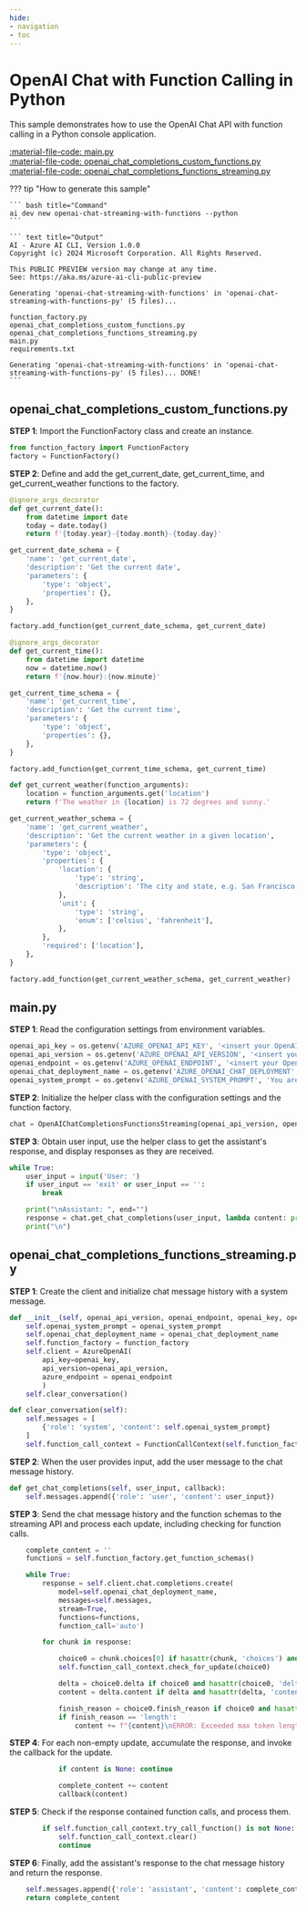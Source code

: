 ```yaml
---
hide:
- navigation
- toc
---
```

# OpenAI Chat with Function Calling in Python

This sample demonstrates how to use the OpenAI Chat API with function calling in a Python console application.

[:material-file-code: main.py](https://raw.githubusercontent.com/robch/book-of-ai/main/docs/samples/openai-chat-streaming-with-functions-py/main.py)  
[:material-file-code: openai_chat_completions_custom_functions.py](https://raw.githubusercontent.com/robch/book-of-ai/main/docs/samples/openai-chat-streaming-with-functions-py/openai_chat_completions_custom_functions.py)  
[:material-file-code: openai_chat_completions_functions_streaming.py](https://raw.githubusercontent.com/robch/book-of-ai/main/docs/samples/openai-chat-streaming-with-functions-py/openai_chat_completions_functions_streaming.py)  

??? tip "How to generate this sample"

    ``` bash title="Command"
    ai dev new openai-chat-streaming-with-functions --python
    ```

    ``` text title="Output"
    AI - Azure AI CLI, Version 1.0.0
    Copyright (c) 2024 Microsoft Corporation. All Rights Reserved.

    This PUBLIC PREVIEW version may change at any time.
    See: https://aka.ms/azure-ai-cli-public-preview

    Generating 'openai-chat-streaming-with-functions' in 'openai-chat-streaming-with-functions-py' (5 files)...

    function_factory.py
    openai_chat_completions_custom_functions.py
    openai_chat_completions_functions_streaming.py
    main.py
    requirements.txt

    Generating 'openai-chat-streaming-with-functions' in 'openai-chat-streaming-with-functions-py' (5 files)... DONE!
    ```

## openai_chat_completions_custom_functions.py

**STEP 1**: Import the FunctionFactory class and create an instance.

``` python title="openai_chat_completions_custom_functions.py"
from function_factory import FunctionFactory
factory = FunctionFactory()
```

**STEP 2**: Define and add the get_current_date, get_current_time, and get_current_weather functions to the factory.

``` python title="openai_chat_completions_custom_functions.py"
@ignore_args_decorator
def get_current_date():
    from datetime import date
    today = date.today()
    return f'{today.year}-{today.month}-{today.day}'

get_current_date_schema = {
    'name': 'get_current_date',
    'description': 'Get the current date',
    'parameters': {
        'type': 'object',
        'properties': {},
    },
}

factory.add_function(get_current_date_schema, get_current_date)

@ignore_args_decorator
def get_current_time():
    from datetime import datetime
    now = datetime.now()
    return f'{now.hour}:{now.minute}'

get_current_time_schema = {
    'name': 'get_current_time',
    'description': 'Get the current time',
    'parameters': {
        'type': 'object',
        'properties': {},
    },
}

factory.add_function(get_current_time_schema, get_current_time)

def get_current_weather(function_arguments):
    location = function_arguments.get('location')
    return f'The weather in {location} is 72 degrees and sunny.'

get_current_weather_schema = {
    'name': 'get_current_weather',
    'description': 'Get the current weather in a given location',
    'parameters': {
        'type': 'object',
        'properties': {
            'location': {
                'type': 'string',
                'description': 'The city and state, e.g. San Francisco, CA',
            },
            'unit': {
                'type': 'string',
                'enum': ['celsius', 'fahrenheit'],
            },
        },
        'required': ['location'],
    },
}

factory.add_function(get_current_weather_schema, get_current_weather)
```

## main.py

**STEP 1**: Read the configuration settings from environment variables.

``` python title="main.py"
openai_api_key = os.getenv('AZURE_OPENAI_API_KEY', '<insert your OpenAI API key here>')
openai_api_version = os.getenv('AZURE_OPENAI_API_VERSION', '<insert your Azure OpenAI API version here>')
openai_endpoint = os.getenv('AZURE_OPENAI_ENDPOINT', '<insert your OpenAI endpoint here>')
openai_chat_deployment_name = os.getenv('AZURE_OPENAI_CHAT_DEPLOYMENT', '<insert your OpenAI chat deployment name here>')
openai_system_prompt = os.getenv('AZURE_OPENAI_SYSTEM_PROMPT', 'You are a helpful AI assistant.')
```

**STEP 2**: Initialize the helper class with the configuration settings and the function factory.

``` python title="main.py"
chat = OpenAIChatCompletionsFunctionsStreaming(openai_api_version, openai_endpoint, openai_api_key, openai_chat_deployment_name, openai_system_prompt, factory)
```

**STEP 3**: Obtain user input, use the helper class to get the assistant's response, and display responses as they are received.

``` python title="main.py"
while True:
    user_input = input('User: ')
    if user_input == 'exit' or user_input == '':
        break

    print("\nAssistant: ", end="")
    response = chat.get_chat_completions(user_input, lambda content: print(content, end=""))
    print("\n")
```

## openai_chat_completions_functions_streaming.py

**STEP 1**: Create the client and initialize chat message history with a system message.

``` python title="openai_chat_completions_functions_streaming.py"
def __init__(self, openai_api_version, openai_endpoint, openai_key, openai_chat_deployment_name, openai_system_prompt, function_factory):
    self.openai_system_prompt = openai_system_prompt
    self.openai_chat_deployment_name = openai_chat_deployment_name
    self.function_factory = function_factory
    self.client = AzureOpenAI(
        api_key=openai_key,
        api_version=openai_api_version,
        azure_endpoint = openai_endpoint
        )
    self.clear_conversation()

def clear_conversation(self):
    self.messages = [
        {'role': 'system', 'content': self.openai_system_prompt}
    ]
    self.function_call_context = FunctionCallContext(self.function_factory, self.messages)
```

**STEP 2**: When the user provides input, add the user message to the chat message history.

``` python title="openai_chat_completions_functions_streaming.py"
def get_chat_completions(self, user_input, callback):
    self.messages.append({'role': 'user', 'content': user_input})
```

**STEP 3**: Send the chat message history and the function schemas to the streaming API and process each update, including checking for function calls.

``` python title="openai_chat_completions_functions_streaming.py"
    complete_content = ''
    functions = self.function_factory.get_function_schemas()

    while True:
        response = self.client.chat.completions.create(
            model=self.openai_chat_deployment_name,
            messages=self.messages,
            stream=True,
            functions=functions,
            function_call='auto')

        for chunk in response:

            choice0 = chunk.choices[0] if hasattr(chunk, 'choices') and chunk.choices else None
            self.function_call_context.check_for_update(choice0)

            delta = choice0.delta if choice0 and hasattr(choice0, 'delta') else None
            content = delta.content if delta and hasattr(delta, 'content') else ''

            finish_reason = choice0.finish_reason if choice0 and hasattr(choice0, 'finish_reason') else None
            if finish_reason == 'length':
                content += f"{content}\nERROR: Exceeded max token length!"
```

**STEP 4**: For each non-empty update, accumulate the response, and invoke the callback for the update.

``` python title="openai_chat_completions_functions_streaming.py"
            if content is None: continue

            complete_content += content
            callback(content)
```

**STEP 5**: Check if the response contained function calls, and process them.

``` python title="openai_chat_completions_functions_streaming.py"
        if self.function_call_context.try_call_function() is not None:
            self.function_call_context.clear()
            continue
```

**STEP 6**: Finally, add the assistant's response to the chat message history and return the response.

``` python title="openai_chat_completions_functions_streaming.py"
    self.messages.append({'role': 'assistant', 'content': complete_content})
    return complete_content
```

